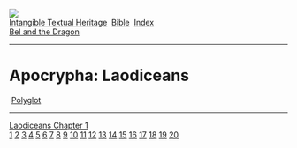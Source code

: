 [![](../../cdshop/ithlogo.png)](../../index)  
[Intangible Textual Heritage](../../index)  [Bible](../index) 
[Index](index)   
[Bel and the Dragon](bel) 

------------------------------------------------------------------------

# Apocrypha: Laodiceans

 [Polyglot](../poly/lao)  

------------------------------------------------------------------------

[Laodiceans Chapter 1](lao001)  
[1](lao001.htm#001) [2](lao001.htm#002) [3](lao001.htm#003)
[4](lao001.htm#004) [5](lao001.htm#005) [6](lao001.htm#006)
[7](lao001.htm#007) [8](lao001.htm#008) [9](lao001.htm#009)
[10](lao001.htm#010) [11](lao001.htm#011) [12](lao001.htm#012)
[13](lao001.htm#013) [14](lao001.htm#014) [15](lao001.htm#015)
[16](lao001.htm#016) [17](lao001.htm#017) [18](lao001.htm#018)
[19](lao001.htm#019) [20](lao001.htm#020)
